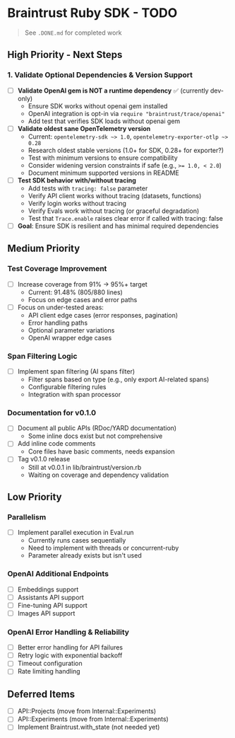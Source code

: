 # Braintrust Ruby SDK - TODO

> See `.DONE.md` for completed work

## High Priority - Next Steps

### 1. Validate Optional Dependencies & Version Support
- [ ] **Validate OpenAI gem is NOT a runtime dependency** ✅ (currently dev-only)
  - Ensure SDK works without openai gem installed
  - OpenAI integration is opt-in via `require "braintrust/trace/openai"`
  - Add test that verifies SDK loads without openai gem
- [ ] **Validate oldest sane OpenTelemetry version**
  - Current: `opentelemetry-sdk ~> 1.0`, `opentelemetry-exporter-otlp ~> 0.28`
  - Research oldest stable versions (1.0+ for SDK, 0.28+ for exporter?)
  - Test with minimum versions to ensure compatibility
  - Consider widening version constraints if safe (e.g., `>= 1.0, < 2.0`)
  - Document minimum supported versions in README
- [ ] **Test SDK behavior with/without tracing**
  - Add tests with `tracing: false` parameter
  - Verify API client works without tracing (datasets, functions)
  - Verify login works without tracing
  - Verify Evals work without tracing (or graceful degradation)
  - Test that `Trace.enable` raises clear error if called with tracing: false
- [ ] **Goal**: Ensure SDK is resilient and has minimal required dependencies

## Medium Priority

### Test Coverage Improvement
- [ ] Increase coverage from 91% → 95%+ target
  - Current: 91.48% (805/880 lines)
  - Focus on edge cases and error paths
- [ ] Focus on under-tested areas:
  - API client edge cases (error responses, pagination)
  - Error handling paths
  - Optional parameter variations
  - OpenAI wrapper edge cases

### Span Filtering Logic
- [ ] Implement span filtering (AI spans filter)
  - Filter spans based on type (e.g., only export AI-related spans)
  - Configurable filtering rules
  - Integration with span processor

### Documentation for v0.1.0
- [ ] Document all public APIs (RDoc/YARD documentation)
  - Some inline docs exist but not comprehensive
- [ ] Add inline code comments
  - Core files have basic comments, needs expansion
- [ ] Tag v0.1.0 release
  - Still at v0.0.1 in lib/braintrust/version.rb
  - Waiting on coverage and dependency validation

## Low Priority

### Parallelism
- [ ] Implement parallel execution in Eval.run
  - Currently runs cases sequentially
  - Need to implement with threads or concurrent-ruby
  - Parameter already exists but isn't used

### OpenAI Additional Endpoints
- [ ] Embeddings support
- [ ] Assistants API support
- [ ] Fine-tuning API support
- [ ] Images API support

### OpenAI Error Handling & Reliability
- [ ] Better error handling for API failures
- [ ] Retry logic with exponential backoff
- [ ] Timeout configuration
- [ ] Rate limiting handling

## Deferred Items

- [ ] API::Projects (move from Internal::Experiments)
- [ ] API::Experiments (move from Internal::Experiments)
- [ ] Implement Braintrust.with_state (not needed yet)
